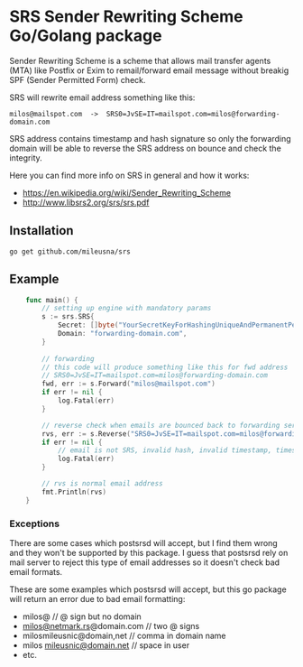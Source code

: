 # SRS Sender Rewriting Scheme Go/Golang package

Sender Rewriting Scheme is a scheme that allows mail transfer agents (MTA) like Postfix or Exim to remail/forward email message without breakig SPF (Sender Permitted Form) check.

SRS will rewrite email address something like this:

```
milos@mailspot.com  ->  SRS0=JvSE=IT=mailspot.com=milos@forwarding-domain.com
```

SRS address contains timestamp and hash signature so only the forwarding domain will be able to reverse the SRS address on bounce and check the integrity.

Here you can find more info on SRS in general and how it works:

- https://en.wikipedia.org/wiki/Sender_Rewriting_Scheme
- http://www.libsrs2.org/srs/srs.pdf


## Installation <a id="installation"></a>
```
go get github.com/mileusna/srs
```

## Example<a id="example"></a>

```go
    func main() {
        // setting up engine with mandatory params
        s := srs.SRS{
            Secret: []byte("YourSecretKeyForHashingUniqueAndPermanentPerServer"), 
            Domain: "forwarding-domain.com",
        }
        
        // forwarding
        // this code will produce something like this for fwd address
        // SRS0=JvSE=IT=mailspot.com=milos@forwarding-domain.com        
        fwd, err := s.Forward("milos@mailspot.com")
        if err != nil {
            log.Fatal(err)
        }

        // reverse check when emails are bounced back to forwarding server
        rvs, err := s.Reverse("SRS0=JvSE=IT=mailspot.com=milos@forwarding-domain.com")
        if err != nil {
            // email is not SRS, invalid hash, invalid timestamp, timestamp out of date, etc..
            log.Fatal(err)
        }

        // rvs is normal email address
        fmt.Println(rvs)
    }
```

### Exceptions

There are some cases which postsrsd will accept, but I find them wrong and they won't be supported by this package.
I guess that postsrsd rely on mail server to reject this type of email addresses so it doesn't check bad email formats. 

These are some examples which postsrsd will accept, but this go package will return an error due to bad email formatting:

- milos@ // @ sign but no domain
- milos@netmark.rs@domain.com    // two @ signs
- milosmileusnic@domain,net     // comma in domain name
- milos mileusnic@domain.net    // space in user
- etc.
